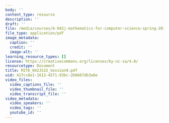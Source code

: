 ```yaml
---
body: ''
content_type: resource
description: ''
draft: ''
file: /media/courses/6-042j-mathematics-for-computer-science-spring-2015/mit6_042js15_session9.pdf
file_type: application/pdf
image_metadata:
  caption: ''
  credit: ''
  image-alt: ''
learning_resource_types: []
license: https://creativecommons.org/licenses/by-nc-sa/4.0/
resourcetype: Document
title: MIT6_042JS15_Session9.pdf
uid: 417cc8e1-1612-4571-93bc-2b6667db3a6e
video_files:
  video_captions_file: ''
  video_thumbnail_file: ''
  video_transcript_file: ''
video_metadata:
  video_speakers: ''
  video_tags: ''
  youtube_id: ''
---
```

